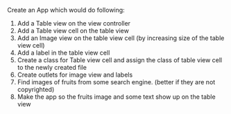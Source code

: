 Create an App which would do following:

1. Add a Table view on the view controller
2. Add a Table view cell on the table view
3. Add an Image view on the table view cell (by increasing size of the table view cell)
4. Add a label in the table view cell
5. Create a class for Table view cell and assign the class of table view cell to the newly created file
6. Create outlets for image view and labels
7. Find images of fruits from some search engine. (better if they are not copyrighted)
8. Make the app so the fruits image and some text show up on the table view 
